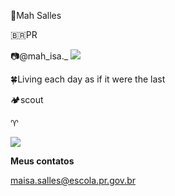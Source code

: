 🍃Mah Salles

🇧🇷PR

📷@mah_isa._ [![](https://img.shields.io/badge/Instagram-E4405F?style=for-the-badge&logo=instagram&logoColor=white)](https://www.instagram.com/@mah_isa._/)

🍀Living each day as if it were the last

🏕️scout

♈

![](https://media.tenor.com/-zJBfJGOC4IAAAAd/dog-smile-dog.gif)



**Meus contatos**

maisa.salles@escola.pr.gov.br
